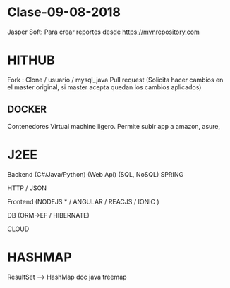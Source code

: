 # Clase-09-08-2018

Jasper Soft: Para crear reportes desde https://mvnrepository.com


# HITHUB

Fork : 
Clone / usuario / mysql_java
Pull request (Solicita hacer cambios en el master original, si master acepta quedan los cambios aplicados)

DOCKER
------
Contenedores
Virtual machine ligero.
Permite subir app a amazon, asure, 

# J2EE

Backend (C#/Java/Python) (Web Api) (SQL, NoSQL) SPRING

HTTP / JSON

Frontend (NODEJS * / ANGULAR / REACJS / IONIC )

DB (ORM->EF / HIBERNATE)

CLOUD 

# HASHMAP

ResultSet --> HashMap
doc java treemap

